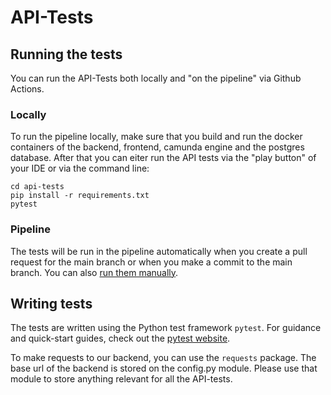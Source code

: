 # API-Tests

## Running the tests
You can run the API-Tests both locally and "on the pipeline" via Github Actions.

### Locally
To run the pipeline locally, make sure that you build and run the docker containers of the backend, frontend,
camunda engine and the postgres database. After that you can eiter run the API tests via the "play button" of your IDE
or via the command line:
```
cd api-tests
pip install -r requirements.txt
pytest
```

### Pipeline
The tests will be run in the pipeline automatically when you create a pull request for the main branch
or when you make a commit to the main branch.
You can also [run them manually](https://docs.github.com/en/actions/managing-workflow-runs/manually-running-a-workflow).

## Writing tests
The tests are written using the Python test framework `pytest`. For guidance and quick-start guides, check out the [pytest
website](https://docs.pytest.org/en/6.2.x/).

To make requests to our backend, you can use the `requests` package. The base url of the backend is stored on the
config.py module. Please use that module to store anything relevant for all the API-tests.

